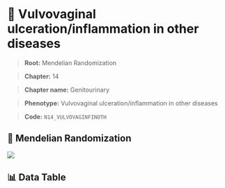 # 🧪 Vulvovaginal ulceration/inflammation in other diseases

> **Root:** Mendelian Randomization

> **Chapter:** 14  

> **Chapter name:** Genitourinary

> **Phenotype:** Vulvovaginal ulceration/inflammation in other diseases  

> **Code:** `N14_VULVOVAGINFINOTH`

## 🧬 Mendelian Randomization  

<img src="/MR/Figures/Forward/N14_VULVOVAGINFINOTH.png"/>

## 📊 Data Table

<CsvTableMRF src="/public/MR/Data/Forward/N14_VULVOVAGINFINOTH.csv"/>
